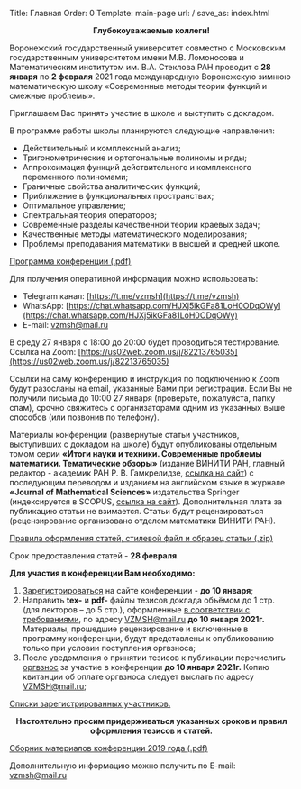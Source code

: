 Title: Главная
Order: 0
Template: main-page
url: /
save_as: index.html

**<center>Глубокоуважаемые коллеги!</center>**

Воронежский государственный университет совместно с Московским государственным университетом имени М.В. Ломоносова и Математическим институтом им. В.А. Стеклова РАН проводит с **28 января** по **2 февраля** 2021 года международную Воронежскую зимнюю математическую школу «Современные методы теории функций и смежные проблемы». 

Приглашаем Вас принять участие в школе и выступить с докладом.

В программе работы школы планируются следующие направления:

* Действительный и комплексный анализ;
* Тригонометрические и ортогональные полиномы и ряды;
* Аппроксимация функций действительного и комплексного переменного полиномами;
* Граничные свойства аналитических функций;
* Приближение в функциональных пространствах;
* Оптимальное управление;
* Спектральная теория операторов;
* Современные разделы качественной теории краевых задач;
* Качественные методы математического моделирования;
* Проблемы преподавания математики в высшей и средней школе.

[Программа конференции (.pdf)](files/Научная%20программа%202021.pdf)

Для получения оперативной информации можно использовать:

* Telegram канал: [https://t.me/vzmsh](https://t.me/vzmsh)
* WhatsApp: [https://chat.whatsapp.com/HJXj5ikGFa81LoH0ODqOWy](https://chat.whatsapp.com/HJXj5ikGFa81LoH0ODqOWy)
* E-mail: [vzmsh@mail.ru](mailto:vzmsh@mail.ru)

В среду 27 января с 18:00 до 20:00 будет проводиться тестирование. Ссылка на Zoom: [https://us02web.zoom.us/j/82213765035](https://us02web.zoom.us/j/82213765035)

Ссылки на саму конференцию и инструкция по подключению к Zoom будут разосланы на email, указанные Вами при регистрации. Если Вы не получили письма до 10:00 27 января (проверьте, пожалуйста, папку спам), срочно свяжитесь с организаторами одним из указанных выше способов (или позвонив по телефону).

Материалы конференции (развернутые статьи участников, выступивших с докладом на школе) будут опубликованы отдельным томом серии **«Итоги науки и техники. Современные проблемы математики. Тематические обзоры»** (издание ВИНИТИ РАН, главный редактор - академик РАН Р. В. Гамкрелидзе, [ссылка на сайт](http://www.mathnet.ru/php/journal.phtml?jrnid=into&option_lang=rus)) с последующим переводом и изданием на английском языке в журнале **«Journal of Mathematical Sciences»** издательства Springer (индексируется в SCOPUS, [ссылка на сайт](http://link.springer.com/journal/10958)). Дополнительная плата за публикацию статьи не взимается. Статьи будут рецензироваться (рецензирование организовано отделом математики ВИНИТИ РАН).

[Правила оформления статей, стилевой файл и образец статьи (.zip)](files/tezis.zip)

Срок предоставления статей - **28 февраля**.

**Для участия в конференции Вам необходимо:**

1. [Зарегистрироваться](/registration) на сайте конференции - **до 10 января**;
2. Направить **tex-** и **pdf-** файлы тезисов доклада объёмом до 1 стр. (для лекторов – до 5 стр.), оформленные [в соответствии с требованиями](/rules), по адресу [VZMSH@mail.ru](mailto:vzmsh@mail.ru) **до 10 января 2021г.** Материалы, прошедшие рецензирование и включенные в программу конференции, будут представлены к опубликованию только при условии поступления оргвзноса;
3. После уведомления о принятии тезисов к публикации перечислить [оргвзнос](/contribution) за участие в конференции **до 10 января 2021г.** Копию квитанции об оплате оргвзноса следует выслать по адресу [VZMSH@mail.ru](mailto:vzmsh@mail.ru);

[Списки зарегистрированных участников.](/list)

**<center>Настоятельно просим придерживаться указанных сроков и правил оформления тезисов и статей.</center>**

[Сборник материалов конференции 2019 года (.pdf)](files/vzmsh2019.pdf)

Дополнительную информацию можно получить по E-mail: [vzmsh@mail.ru](mailto:vzmsh@mail.ru)
